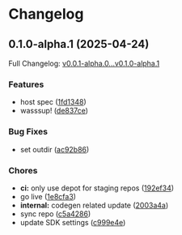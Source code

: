 # Changelog

## 0.1.0-alpha.1 (2025-04-24)

Full Changelog: [v0.0.1-alpha.0...v0.1.0-alpha.1](https://github.com/maxwfreu/api-test/compare/v0.0.1-alpha.0...v0.1.0-alpha.1)

### Features

* host spec ([1fd1348](https://github.com/maxwfreu/api-test/commit/1fd1348ca004a237a4cf1faf6dff56e0becfdf1a))
* wasssup! ([de837ce](https://github.com/maxwfreu/api-test/commit/de837ceb5341575371bfb1d5cbba52b1af3caf08))


### Bug Fixes

* set outdir ([ac92b86](https://github.com/maxwfreu/api-test/commit/ac92b86ceec319f6ad1067a8dcb796abefd4bd74))


### Chores

* **ci:** only use depot for staging repos ([192ef34](https://github.com/maxwfreu/api-test/commit/192ef34ba863d299448c99bb8f0fcc38a5f2945d))
* go live ([1e8cfa3](https://github.com/maxwfreu/api-test/commit/1e8cfa3e9268e135e00b53f369bc1aa7332e5c0c))
* **internal:** codegen related update ([2003a4a](https://github.com/maxwfreu/api-test/commit/2003a4adc76e4232866ede9deb8fa4968387e8f0))
* sync repo ([c5a4286](https://github.com/maxwfreu/api-test/commit/c5a4286e9c3d3e70b538dd49b0ea979fab78f301))
* update SDK settings ([c999e4e](https://github.com/maxwfreu/api-test/commit/c999e4e4fc69db6692b0007619be8bccb4c35155))
